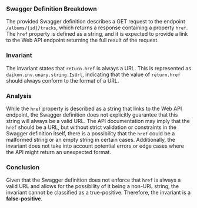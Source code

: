 ### Swagger Definition Breakdown
The provided Swagger definition describes a GET request to the endpoint `/albums/{id}/tracks`, which returns a response containing a property `href`. The `href` property is defined as a string, and it is expected to provide a link to the Web API endpoint returning the full result of the request.

### Invariant
The invariant states that `return.href` is always a URL. This is represented as `daikon.inv.unary.string.IsUrl`, indicating that the value of `return.href` should always conform to the format of a URL.

### Analysis
While the `href` property is described as a string that links to the Web API endpoint, the Swagger definition does not explicitly guarantee that this string will always be a valid URL. The API documentation may imply that the `href` should be a URL, but without strict validation or constraints in the Swagger definition itself, there is a possibility that the `href` could be a malformed string or an empty string in certain cases. Additionally, the invariant does not take into account potential errors or edge cases where the API might return an unexpected format.

### Conclusion
Given that the Swagger definition does not enforce that `href` is always a valid URL and allows for the possibility of it being a non-URL string, the invariant cannot be classified as a true-positive. Therefore, the invariant is a **false-positive**.
